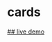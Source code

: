 # cards

[## live demo]([https://link-url-here.org](https://luminous-moonbeam-8feab9.netlify.app/)https://luminous-moonbeam-8feab9.netlify.app/)
